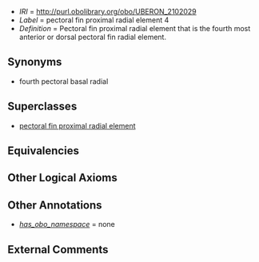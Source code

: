  * *IRI* = http://purl.obolibrary.org/obo/UBERON_2102029
 * *Label* = pectoral fin proximal radial element 4
 * *Definition* = Pectoral fin proximal radial element that is the fourth most anterior or dorsal pectoral fin radial element.

## Synonyms

 * fourth pectoral basal radial

## Superclasses

 * [pectoral fin proximal radial element](../../UBERON/87/UBERON_2101587.md)

## Equivalencies


## Other Logical Axioms


## Other Annotations

 * *[has_obo_namespace](../../ce/oboInOwl#hasOBONamespace.md)* = none

## External Comments

